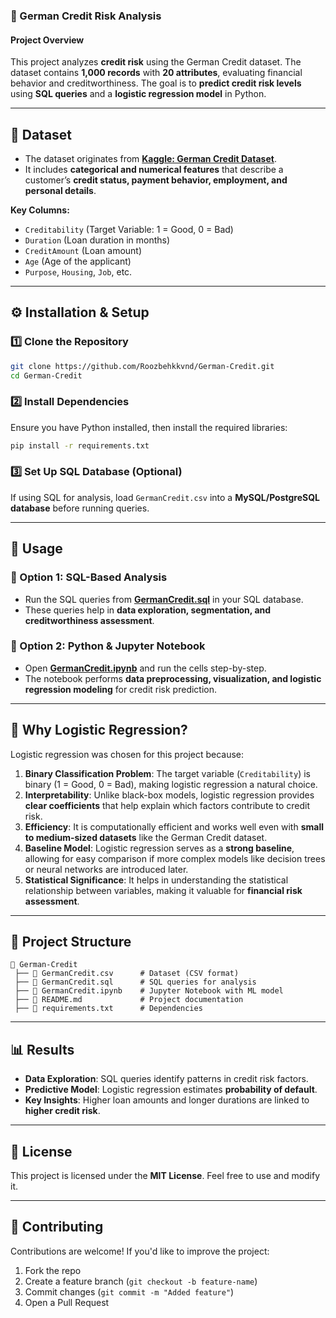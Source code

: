 ### 📌 German Credit Risk Analysis

#### **Project Overview**
This project analyzes **credit risk** using the German Credit dataset. The dataset contains **1,000 records** with **20 attributes**, evaluating financial behavior and creditworthiness. The goal is to **predict credit risk levels** using **SQL queries** and a **logistic regression model** in Python.

---

## 📂 Dataset  

- The dataset originates from **[Kaggle: German Credit Dataset](https://www.kaggle.com/datasets/uciml/german-credit)**.  
- It includes **categorical and numerical features** that describe a customer’s **credit status, payment behavior, employment, and personal details**.  

**Key Columns:**  
- `Creditability` (Target Variable: 1 = Good, 0 = Bad)  
- `Duration` (Loan duration in months)  
- `CreditAmount` (Loan amount)  
- `Age` (Age of the applicant)  
- `Purpose`, `Housing`, `Job`, etc.  

---

## ⚙️ Installation & Setup  

### 1️⃣ Clone the Repository  
```bash
git clone https://github.com/Roozbehkkvnd/German-Credit.git
cd German-Credit
```

### 2️⃣ Install Dependencies  
Ensure you have Python installed, then install the required libraries:  
```bash
pip install -r requirements.txt
```

### 3️⃣ Set Up SQL Database (Optional)  
If using SQL for analysis, load `GermanCredit.csv` into a **MySQL/PostgreSQL database** before running queries.  

---

## 🚀 Usage  

### 🔹 Option 1: SQL-Based Analysis  
- Run the SQL queries from **[GermanCredit.sql](https://github.com/Roozbehkkvnd/German-Credit/blob/main/GermanCredit.sql)** in your SQL database.  
- These queries help in **data exploration, segmentation, and creditworthiness assessment**.  

### 🔹 Option 2: Python & Jupyter Notebook  
- Open **[GermanCredit.ipynb](https://github.com/Roozbehkkvnd/German-Credit/blob/main/GermanCredit.ipynb)** and run the cells step-by-step.  
- The notebook performs **data preprocessing, visualization, and logistic regression modeling** for credit risk prediction.  

---

## 🤔 Why Logistic Regression?  

Logistic regression was chosen for this project because:  

1. **Binary Classification Problem**: The target variable (`Creditability`) is binary (1 = Good, 0 = Bad), making logistic regression a natural choice.  
2. **Interpretability**: Unlike black-box models, logistic regression provides **clear coefficients** that help explain which factors contribute to credit risk.  
3. **Efficiency**: It is computationally efficient and works well even with **small to medium-sized datasets** like the German Credit dataset.  
4. **Baseline Model**: Logistic regression serves as a **strong baseline**, allowing for easy comparison if more complex models like decision trees or neural networks are introduced later.  
5. **Statistical Significance**: It helps in understanding the statistical relationship between variables, making it valuable for **financial risk assessment**.  

---

## 📁 Project Structure  

```
📂 German-Credit
 ├── 📄 GermanCredit.csv      # Dataset (CSV format)
 ├── 📄 GermanCredit.sql      # SQL queries for analysis
 ├── 📄 GermanCredit.ipynb    # Jupyter Notebook with ML model
 ├── 📄 README.md             # Project documentation
 ├── 📄 requirements.txt      # Dependencies
```

---

## 📊 Results  

- **Data Exploration**: SQL queries identify patterns in credit risk factors.  
- **Predictive Model**: Logistic regression estimates **probability of default**.  
- **Key Insights**: Higher loan amounts and longer durations are linked to **higher credit risk**.  

---

## 📜 License  

This project is licensed under the **MIT License**. Feel free to use and modify it.  

---

## 🤝 Contributing  

Contributions are welcome! If you'd like to improve the project:  
1. Fork the repo  
2. Create a feature branch (`git checkout -b feature-name`)  
3. Commit changes (`git commit -m "Added feature"`)  
4. Open a Pull Request  
